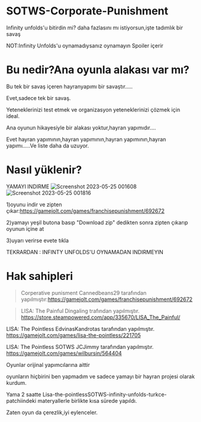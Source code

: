# SOTWS-Corporate-Punishment
Infinity unfolds'u bitirdin mi? daha fazlasını mı istiyorsun,işte tadımlık bir savaş

NOT:Infinity Unfolds'u oynamadıysanız oynamayın Spoiler içerir

# Bu nedir?Ana oyunla alakası var mı?
Bu tek bir savaş içeren hayranyapımı bir savaştır.....

Evet,sadece tek bir savaş.

Yeteneklerinizi test etmek ve organizasyon yeteneklerinizi çözmek için ideal.

Ana oyunun hikayesiyle bir alakası yoktur,hayran yapımıdır....

Evet hayran yapımının,hayran yapımının,hayran yapımının,hayran yapımı.....Ve liste daha da uzuyor.

# Nasıl yüklenir?
YAMAYI INDIRME
![Screenshot 2023-05-25 001608](https://github.com/BeytullahEvmek/SOTWS-Corporate-Punishment/assets/130393344/3a14b57e-26de-40fa-8a6f-1e1f69761612)
![Screenshot 2023-05-25 001816](https://github.com/BeytullahEvmek/SOTWS-Corporate-Punishment/assets/130393344/e092d3a2-2c33-49ec-bbc3-9ed39c891959)


1)oyunu indir ve zipten çıkar:https://gamejolt.com/games/franchisepunishment/692672

2)yamayı yeşil butona basıp "Download zip" dedikten sonra zipten çıkarıp oyunun içine at

3)uyarı verirse evete tıkla

TEKRARDAN : INFINTY UNFOLDS'U OYNAMADAN INDIRMEYIN


# Hak sahipleri

> Corperative punisment Cannedbeans29 tarafından yapılmıştır:https://gamejolt.com/games/franchisepunishment/692672

>LISA: The Painful Dingaling trafından yapılmıştır. https://store.steampowered.com/app/335670/LISA_The_Painful/

LISA: The Pointless EdvinasKandrotas tarafından yapılmıştır. https://gamejolt.com/games/lisa-the-pointless/221705

LISA: The Pointless SOTWS JCJimmy tarafından yapılmıştır. https://gamejolt.com/games/wilbursin/564404

Oyunlar orijinal yapımcılarına aittir

oyunların hiçbirini ben yapmadım ve sadece yamayı bir hayran projesi olarak kurdum.

Yama 2 saatte Lisa-the-pointlessSOTWS-infinity-unfolds-turkce-patchiindeki materyallerle birlikte kısa sürede yapıldı.

Zaten oyun da çerezlik,iyi eylenceler.
